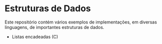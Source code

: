 # Estruturas de Dados

Este repositório contém vários exemplos de implementações, em diversas linguagens, de importantes estruturas de dados.

- Listas encadeadas (C)
